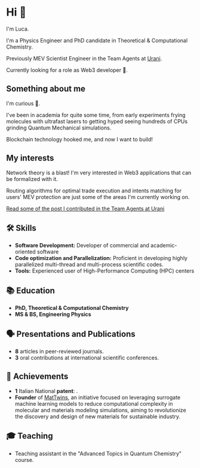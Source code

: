 # Hi 👋 

I'm Luca.

I'm a Physics Engineer and PhD candidate in Theoretical & Computational Chemistry.

Previously MEV Scientist Engineer in the Team Agents at [Urani](https://github.com/urani-trade).

Currently looking for a role as Web3 developer 🚀.

## Something about me 

I'm curious 🙂.

I've been in academia for quite some time, from early experiments frying molecules with ultrafast lasers to getting hyped seeing hundreds of CPUs grinding Quantum Mechanical simulations. 

Blockchain technology hooked me, and now I want to build! 

## My interests

Network theory is a blast! I'm very interested in Web3 applications that can be formalized with it.

Routing algorithms for optimal trade execution and intents matching for users' MEV protection are just some of the areas I'm currently working on.

[Read some of the post I contributed in the Team Agents at Urani](https://www.urani.trade/blog)


## 🛠 Skills

- **Software Development:** Developer of commercial and academic-oriented software
- **Code optimization and Parallelization:** Proficient in developing highly parallelized multi-thread and multi-process scientific codes.
- **Tools:** Experienced user of High-Performance Computing (HPC) centers

## 📚 Education

- **PhD, Theoretical & Computational Chemistry** 
- **MS & BS, Engineering Physics**

## 🗣️ Presentations and Publications

- **8** articles in peer-reviewed journals.
- **3** oral contributions at international scientific conferences.

## 🎯 Achievements
- **1** Italian National **patent**:  .
- **Founder** of [MatTwins](https://sites.google.com/view/matwins/home), an initiative focused on leveraging surrogate machine learning models to reduce computational complexity in molecular and materials modeling simulations, aiming to revolutionize the discovery and design of new materials for sustainable industry.

## 🎓 Teaching

- Teaching assistant in the "Advanced Topics in Quantum Chemistry" course.

